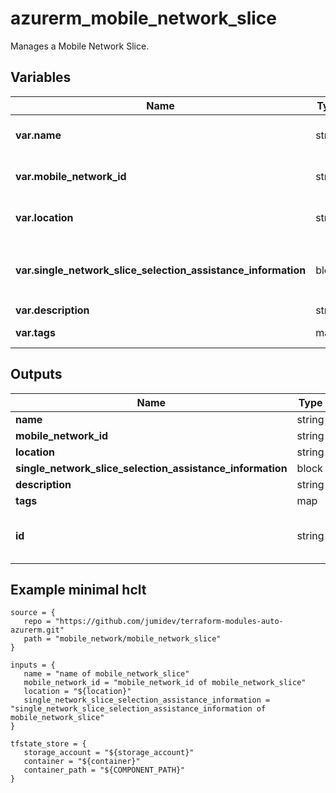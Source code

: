# azurerm_mobile_network_slice

Manages a Mobile Network Slice.

## Variables

| Name | Type | Required? |  Description |
| ---- | ---- | --------- |  ----------- |
| **var.name** | string | True | Specifies the name which should be used for this Mobile Network Slice. Changing this forces a new Mobile Network Slice to be created. | 
| **var.mobile_network_id** | string | True | The ID of Mobile Network which the Mobile Network Slice belongs to. Changing this forces a new Mobile Network Slice to be created. | 
| **var.location** | string | True | Specifies the Azure Region where the Mobile Network Slice should exist. Changing this forces a new Mobile Network Slice to be created. | 
| **var.single_network_slice_selection_assistance_information** | block | True | A `single_network_slice_selection_assistance_information` block. Single-network slice selection assistance information (S-NSSAI). Unique at the scope of a mobile network. | 
| **var.description** | string | False | A description for this Mobile Network Slice. | 
| **var.tags** | map | False | A mapping of tags which should be assigned to the Mobile Network Slice. | 



## Outputs

| Name | Type | Description |
| ---- | ---- | --------- | 
| **name** | string  | - | 
| **mobile_network_id** | string  | - | 
| **location** | string  | - | 
| **single_network_slice_selection_assistance_information** | block  | - | 
| **description** | string  | - | 
| **tags** | map  | - | 
| **id** | string  | The ID of the Mobile Network Slice. | 

## Example minimal hclt

```hcl
source = {
   repo = "https://github.com/jumidev/terraform-modules-auto-azurerm.git" 
   path = "mobile_network/mobile_network_slice" 
}

inputs = {
   name = "name of mobile_network_slice" 
   mobile_network_id = "mobile_network_id of mobile_network_slice" 
   location = "${location}" 
   single_network_slice_selection_assistance_information = "single_network_slice_selection_assistance_information of mobile_network_slice" 
}

tfstate_store = {
   storage_account = "${storage_account}" 
   container = "${container}" 
   container_path = "${COMPONENT_PATH}" 
}


```